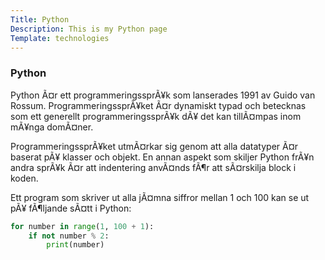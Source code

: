 ```yaml
---
Title: Python
Description: This is my Python page
Template: technologies
---
```


### Python
<div class="box" id="python">


Python Ã¤r ett programmeringssprÃ¥k som lanserades 1991 av Guido van Rossum. ProgrammeringssprÃ¥ket Ã¤r dynamiskt typad och betecknas som ett generellt programmeringssprÃ¥k dÃ¥ det kan tillÃ¤mpas inom mÃ¥nga domÃ¤ner.

ProgrammeringssprÃ¥ket utmÃ¤rkar sig genom att alla datatyper Ã¤r baserat pÃ¥ klasser och objekt. En annan aspekt som skiljer Python frÃ¥n andra sprÃ¥k Ã¤r att indentering anvÃ¤nds fÃ¶r att sÃ¤rskilja block i koden.

Ett program som skriver ut alla jÃ¤mna siffror mellan 1 och 100 kan se ut pÃ¥ fÃ¶ljande sÃ¤tt i Python:

```python
for number in range(1, 100 + 1):
    if not number % 2:
        print(number)
```
</div>